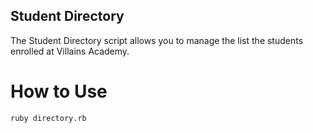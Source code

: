 ## Student Directory ##

The Student Directory script allows you to manage the list the students enrolled
at Villains Academy.

# How to Use ##

```shell
ruby directory.rb
```
